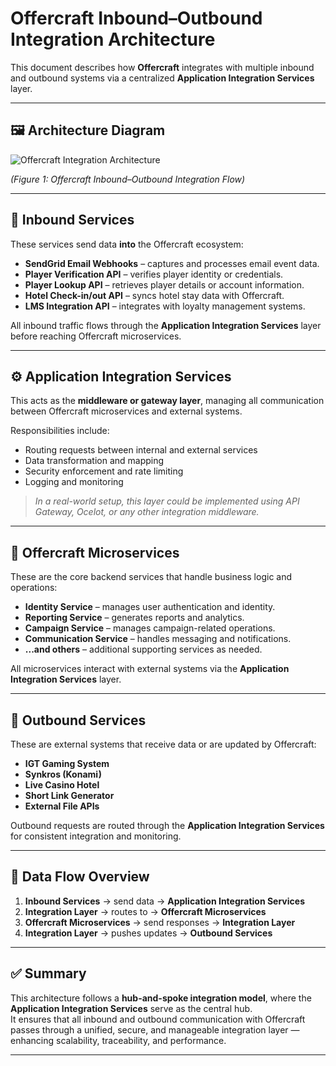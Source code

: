 # Offercraft Inbound–Outbound Integration Architecture

This document describes how **Offercraft** integrates with multiple inbound and outbound systems via a centralized **Application Integration Services** layer.

---

## 🖼️ Architecture Diagram

![Offercraft Integration Architecture](Application_Integration_Diagram.png)

*(Figure 1: Offercraft Inbound–Outbound Integration Flow)*

---

## 🧩 Inbound Services
These services send data **into** the Offercraft ecosystem:

- **SendGrid Email Webhooks** – captures and processes email event data.  
- **Player Verification API** – verifies player identity or credentials.  
- **Player Lookup API** – retrieves player details or account information.  
- **Hotel Check-in/out API** – syncs hotel stay data with Offercraft.  
- **LMS Integration API** – integrates with loyalty management systems.  

All inbound traffic flows through the **Application Integration Services** layer before reaching Offercraft microservices.

---

## ⚙️ Application Integration Services
This acts as the **middleware or gateway layer**, managing all communication between Offercraft microservices and external systems.

Responsibilities include:
- Routing requests between internal and external services  
- Data transformation and mapping  
- Security enforcement and rate limiting  
- Logging and monitoring  

> _In a real-world setup, this layer could be implemented using API Gateway, Ocelot, or any other integration middleware._

---

## 🧱 Offercraft Microservices
These are the core backend services that handle business logic and operations:

- **Identity Service** – manages user authentication and identity.  
- **Reporting Service** – generates reports and analytics.  
- **Campaign Service** – manages campaign-related operations.  
- **Communication Service** – handles messaging and notifications.  
- **...and others** – additional supporting services as needed.

All microservices interact with external systems via the **Application Integration Services** layer.

---

## 🔗 Outbound Services
These are external systems that receive data or are updated by Offercraft:

- **IGT Gaming System**  
- **Synkros (Konami)**  
- **Live Casino Hotel**  
- **Short Link Generator**  
- **External File APIs**

Outbound requests are routed through the **Application Integration Services** for consistent integration and monitoring.

---

## 🔄 Data Flow Overview
1. **Inbound Services** → send data → **Application Integration Services**  
2. **Integration Layer** → routes to → **Offercraft Microservices**  
3. **Offercraft Microservices** → send responses → **Integration Layer**  
4. **Integration Layer** → pushes updates → **Outbound Services**

---

## ✅ Summary
This architecture follows a **hub-and-spoke integration model**, where the **Application Integration Services** serve as the central hub.  
It ensures that all inbound and outbound communication with Offercraft passes through a unified, secure, and manageable integration layer — enhancing scalability, traceability, and performance.

---

